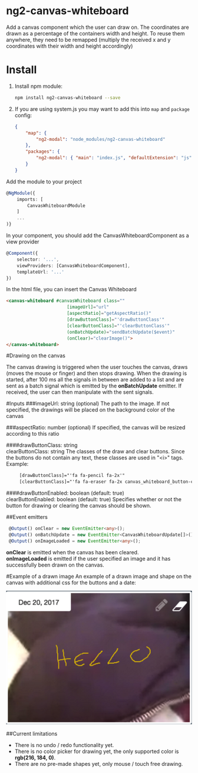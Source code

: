 # ng2-canvas-whiteboard

Add a canvas component which the user can draw on. The coordinates are drawn as a percentage of the containers width and height.
To reuse them anywhere, they need to be remapped (multiply the received x and y coordinates with their width and height accordingly)


# Install

1. Install npm module:

    ```bash
    npm install ng2-canvas-whiteboard --save
    ```
    
2. If you are using system.js you may want to add this into `map` and `package` config:

    ```json
    {
        "map": {
            "ng2-modal": "node_modules/ng2-canvas-whiteboard"
        },
        "packages": {
            "ng2-modal": { "main": "index.js", "defaultExtension": "js" }
        }
    }
    ```
    
Add the module to your project

```typescript
@NgModule({
    imports: [
        CanvasWhiteboardModule
    ]
    ...
)}
```

In your component, you should add the CanvasWhiteboardComponent as a view provider
```typescript
@Component({
    selector: '...',
    viewProviders: [CanvasWhiteboardComponent],
    templateUrl: '...'
})
```

In the html file, you can insert the Canvas Whiteboard

```html
<canvas-whiteboard #canvasWhiteboard class=""
                       [imageUrl]="url"
                       [aspectRatio]="getAspectRatio()"
                       [drawButtonClass]="'drawButtonClass'"
                       [clearButtonClass]="'clearButtonClass'"
                       (onBatchUpdate)="sendBatchUpdate($event)"
                       (onClear)="clearImage()">                    
</canvas-whiteboard>
```

#Drawing on the canvas

The canvas drawing is triggered when the user touches the canvas, draws (moves the mouse or finger) and then stops drawing.
When the drawing is started, after 100 ms all the signals in between are added to a list and are sent as a batch signal which is 
emitted by the **onBatchUpdate** emitter. If received, the user can then manipulate with the sent signals.

#Inputs
###imageUrl: string (optional)
The path to the image. If not specified, the drawings will be placed on the background color of the canvas

###aspectRatio: number (optional)
If specified, the canvas will be resized according to this ratio

####drawButtonClass: string <br/>clearButtonClass: string
The classes of the draw and clear buttons. Since the buttons do not contain any text, these classes are used in "\<i>"
tags. <br/>
Example:  
```html
     [drawButtonClass]="'fa fa-pencil fa-2x'"
     [clearButtonClass]="'fa fa-eraser fa-2x canvas_whiteboard_button-clear'"
   ```
####drawButtonEnabled: boolean (default: true) <br/>clearButtonEnabled: boolean (default: true)
Specifies whether or not the button for drawing or clearing the canvas should be shown.

##Event emitters
```typescript
 @Output() onClear = new EventEmitter<any>();
 @Output() onBatchUpdate = new EventEmitter<CanvasWhiteboardUpdate[]>();
 @Output() onImageLoaded = new EventEmitter<any>();
```
**onClear** is emitted when the canvas has been cleared. <br/>
**onImageLoaded** is emitted if the user specified an image and it has successfully been drawn on the canvas.

#Example of a drawn image
An example of a drawn image and shape on the canvas with additional css for the buttons and a date:

![Image of CanvasWhiteboard](example/canvas_draw_image.png)

##Current limitations

- There is no undo / redo functionality yet.
- There is no color picker for drawing yet, the only supported color is **rgb(216, 184, 0)**.
- There are no pre-made shapes yet, only mouse / touch free drawing.